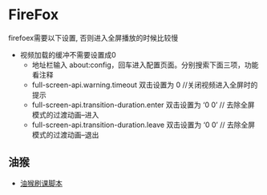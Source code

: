 # FireFox

firefoex需要以下设置, 否则进入全屏播放的时候比较慢

- 视频加载的缓冲不需要设置成0
  - 地址栏输入 about:config，回车进入配置页面。分别搜索下面三项，功能看注释
  - full-screen-api.warning.timeout 双击设置为 0 //关闭视频进入全屏时的提示
  - full-screen-api.transition-duration.enter 双击设置为 ‘0 0’ // 去除全屏模式的过渡动画–进入
  - full-screen-api.transition-duration.leave 双击设置为 ‘0 0’ // 去除全屏模式的过渡动画–退出

## 油猴

- [油猴刷课脚本](https://greasyfork.org/zh-CN/scripts/462748-%E8%B6%85%E6%98%9F%E5%AD%A6%E4%B9%A0%E9%80%9A%E5%B0%8F%E5%8A%A9%E6%89%8B-%E6%AD%A3%E5%88%99%E6%94%B9-%E5%AE%8C%E5%85%A8%E5%85%8D%E8%B4%B9-%E8%A7%86%E9%A2%91-%E7%AB%A0%E8%8A%82%E6%B5%8B%E8%AF%95-%E8%87%AA%E5%8A%A8%E6%8C%82%E6%9C%BA-%E9%98%B2%E6%B8%85%E8%BF%9B%E5%BA%A6-%E4%B8%8D%E5%8D%A0%E8%B5%84%E6%BA%90)
